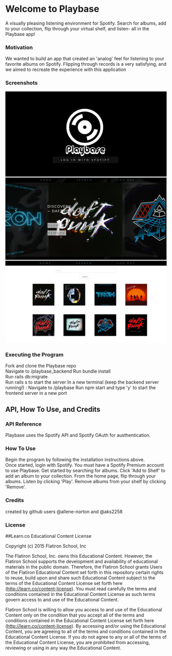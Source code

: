 # Welcome to Playbase

A visually pleasing listening environment for Spotify. Search for albums, add to your collection, flip through your virtual shelf, and listen- all in the Playbase app!

### Motivation

We wanted to build an app that created an 'analog' feel for listening to your favorite albums on Spotify. Flipping through records is a very satisfying, and we aimed to recreate the experience with this application

### Screenshots

![Alt text](./src/images/playbase_login.png "Title Screen")
![Alt text](./src/images/playbase_home.png "Home Page")
![Alt text](./src/images/playbase_search.png "Search")


### Executing the Program

Fork and clone the Playbase repo  
Navigate to /playbase_backend
Run bundle install  
Run rails db:migrate  
Run rails s to start the server
In a new terminal (keep the backend server running!) :
Navigate to /playbase
Run npm start and type 'y' to start the frontend server in a new port

## API, How To Use, and Credits
### API Reference

Playbase uses the Spotify API and Spotify OAuth for austhentication.

### How To Use

Begin the program by following the installation instructions above.   
Once started, login with Spotify. You must have a Spotify Premium account to use Playbase.
Get started by searching for albums. 
Click 'Add to Shelf' to add an album to your collection.
From the home page, flip through your albums.
Listen by clicking 'Play'.
Remove albums from your shelf by clicking 'Remove'.  

### Credits

created by github users @allene-norton and @aks2258  


### License

##Learn.co Educational Content License

Copyright (c) 2015 Flatiron School, Inc

The Flatiron School, Inc. owns this Educational Content. However, the Flatiron School supports the development and availability of educational materials in the public domain. Therefore, the Flatiron School grants Users of the Flatiron Educational Content set forth in this repository certain rights to reuse, build upon and share such Educational Content subject to the terms of the Educational Content License set forth here (http://learn.co/content-license). You must read carefully the terms and conditions contained in the Educational Content License as such terms govern access to and use of the Educational Content.

Flatiron School is willing to allow you access to and use of the Educational Content only on the condition that you accept all of the terms and conditions contained in the Educational Content License set forth here (http://learn.co/content-license). By accessing and/or using the Educational Content, you are agreeing to all of the terms and conditions contained in the Educational Content License. If you do not agree to any or all of the terms of the Educational Content License, you are prohibited from accessing, reviewing or using in any way the Educational Content.
